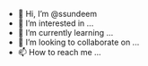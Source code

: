 - 👋 Hi, I’m @ssundeem
- 👀 I’m interested in ...
- 🌱 I’m currently learning ...
- 💞️ I’m looking to collaborate on ...
- 📫 How to reach me ...

<!---
ssundeem/ssundeem is a ✨ special ✨ repository because its `README.md` (this file) appears on your GitHub profile.
You can click the Preview link to take a look at your changes.
--->
